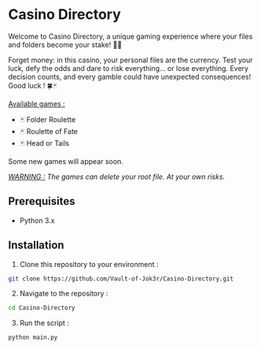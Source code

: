 # Casino Directory

Welcome to Casino Directory, a unique gaming experience where your files and folders become your stake! 🎲💾

Forget money: in this casino, your personal files are the currency. Test your luck, defy the odds and dare to risk everything... or lose everything. Every decision counts, and every gamble could have unexpected consequences! Good luck ! 🍀🃏

<ins>Available games :</ins>

   - 🃏  Folder Roulette
   - 🃏  Roulette of Fate
   - 🃏  Head or Tails

Some new games will appear soon.

*<ins>WARNING :</ins> The games can delete your root file. At your own risks.*

## Prerequisites

- Python 3.x

## Installation

1. Clone this repository to your environment :

```bash
git clone https://github.com/Vault-of-Jok3r/Casino-Directory.git
```

2. Navigate to the repository :

```bash
cd Casino-Directory
```

3. Run the script :

```bash
python main.py
```
